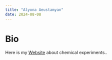 ```yaml
---
title: "Alyona Aeustamyan"
date: 2024-08-08
---
```

# Bio
Here is my [Website](https://github.com/allyonaarustamyan/skills-github-pages) about chemical experiments..
